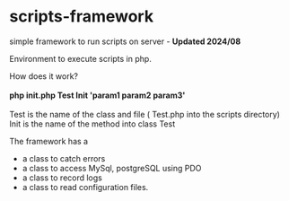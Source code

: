 # scripts-framework
simple framework to run scripts on server  - **Updated 2024/08**

Environment to execute scripts in php.

How does it work?
<br><br>
<b>php init.php Test Init 'param1 param2 param3'</b>
<br><br>
Test is the name of the class and file ( Test.php into the scripts directory) <br>
Init is the name of the method into class Test<br>

The framework has a 
<ul>
<li>a class to catch errors
<li>a class to access MySql, postgreSQL using PDO
<li>a class to record logs
<li>a class to read configuration files.
</ul>
